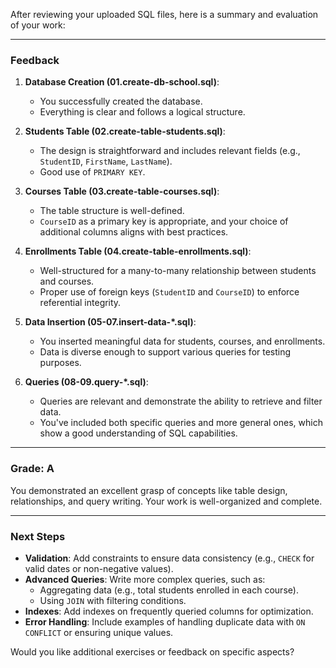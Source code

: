 After reviewing your uploaded SQL files, here is a summary and evaluation of your work:

---

### **Feedback**

1. **Database Creation (01.create-db-school.sql)**:

   - You successfully created the database.
   - Everything is clear and follows a logical structure.

2. **Students Table (02.create-table-students.sql)**:

   - The design is straightforward and includes relevant fields (e.g., `StudentID`, `FirstName`, `LastName`).
   - Good use of `PRIMARY KEY`.

3. **Courses Table (03.create-table-courses.sql)**:

   - The table structure is well-defined.
   - `CourseID` as a primary key is appropriate, and your choice of additional columns aligns with best practices.

4. **Enrollments Table (04.create-table-enrollments.sql)**:

   - Well-structured for a many-to-many relationship between students and courses.
   - Proper use of foreign keys (`StudentID` and `CourseID`) to enforce referential integrity.

5. **Data Insertion (05-07.insert-data-\*.sql)**:

   - You inserted meaningful data for students, courses, and enrollments.
   - Data is diverse enough to support various queries for testing purposes.

6. **Queries (08-09.query-\*.sql)**:
   - Queries are relevant and demonstrate the ability to retrieve and filter data.
   - You've included both specific queries and more general ones, which show a good understanding of SQL capabilities.

---

### **Grade**: **A**

You demonstrated an excellent grasp of concepts like table design, relationships, and query writing. Your work is well-organized and complete.

---

### **Next Steps**

- **Validation**: Add constraints to ensure data consistency (e.g., `CHECK` for valid dates or non-negative values).
- **Advanced Queries**: Write more complex queries, such as:
  - Aggregating data (e.g., total students enrolled in each course).
  - Using `JOIN` with filtering conditions.
- **Indexes**: Add indexes on frequently queried columns for optimization.
- **Error Handling**: Include examples of handling duplicate data with `ON CONFLICT` or ensuring unique values.

Would you like additional exercises or feedback on specific aspects?
